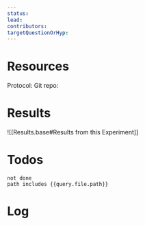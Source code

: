 ```yaml
---
status:
lead:
contributors:
targetQuestionOrHyp:
---
```

# Resources

Protocol:
Git repo:
# Results

![[Results.base#Results from this Experiment]]
# Todos
```tasks
not done
path includes {{query.file.path}}
```
# Log

